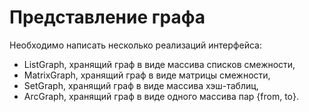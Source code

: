 # Представление графа
Необходимо написать несколько реализаций интерфейса:
* ListGraph, хранящий граф в виде массива списков смежности,
* MatrixGraph, хранящий граф в виде матрицы смежности,
* SetGraph, хранящий граф в виде массива хэш-таблиц,
* ArcGraph, хранящий граф в виде одного массива пар {from, to}.
